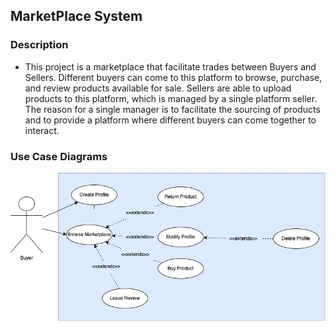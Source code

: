## MarketPlace System

### Description

- This project is a marketplace that facilitate trades between Buyers and Sellers. Different buyers can come to this platform to browse, purchase, and review products available for sale. Sellers are able to upload products to this platform, which is managed by a single platform seller. The reason for a single manager is to facilitate the sourcing of products and to provide a platform where different buyers can come together to interact.

### Use Case Diagrams

![Buyer Use Case Diagram](diagrams/BuyerUseCase.jpg)
